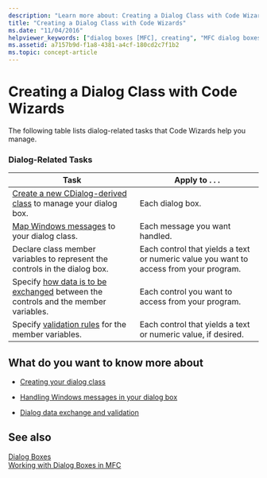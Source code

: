 ```yaml
---
description: "Learn more about: Creating a Dialog Class with Code Wizards"
title: "Creating a Dialog Class with Code Wizards"
ms.date: "11/04/2016"
helpviewer_keywords: ["dialog boxes [MFC], creating", "MFC dialog boxes, creating", "code wizards", "dialog classes [MFC], creating"]
ms.assetid: a7157b9d-f1a8-4381-a4cf-180cd2c7f1b2
ms.topic: concept-article
---
```

# Creating a Dialog Class with Code Wizards

The following table lists dialog-related tasks that Code Wizards help you manage.

### Dialog-Related Tasks

|Task|Apply to . . .|
|----------|--------------------|
|[Create a new CDialog-derived class](creating-your-dialog-class.md) to manage your dialog box.|Each dialog box.|
|[Map Windows messages](handling-windows-messages-in-your-dialog-box.md) to your dialog class.|Each message you want handled.|
|Declare class member variables to represent the controls in the dialog box.|Each control that yields a text or numeric value you want to access from your program.|
|Specify [how data is to be exchanged](dialog-data-exchange-and-validation.md) between the controls and the member variables.|Each control you want to access from your program.|
|Specify [validation rules](dialog-data-exchange-and-validation.md) for the member variables.|Each control that yields a text or numeric value, if desired.|

## What do you want to know more about

- [Creating your dialog class](creating-your-dialog-class.md)

- [Handling Windows messages in your dialog box](handling-windows-messages-in-your-dialog-box.md)

- [Dialog data exchange and validation](dialog-data-exchange-and-validation.md)

## See also

[Dialog Boxes](dialog-boxes.md)<br/>
[Working with Dialog Boxes in MFC](life-cycle-of-a-dialog-box.md)
